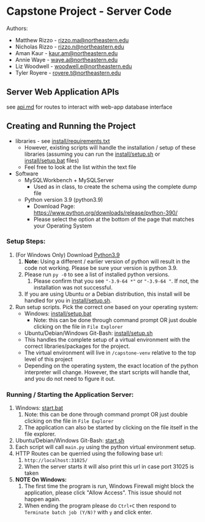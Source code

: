 # Capstone Project - Server Code
Authors:
  - Matthew Rizzo - rizzo.ma@northeastern.edu
  - Nicholas Rizzo - rizzo.n@northeastern.edu
  - Aman Kaur - kaur.am@northeastern.edu
  - Annie Waye - waye.a@northeastern.edu
  - Liz Woodwell - woodwell.e@northeastern.edu
  - Tyler Royere - royere.t@northeastern.edu

## Server Web Application APIs

see [api.md](./src/frontend/static/md/api.md) for routes to interact with web-app database interface


## Creating and Running the Project
* libraries - see [install/requirements.txt](install/requirements.txt)
  * However, existing scripts will handle the installation / setup of these libraries (assuming you can run the [install/setup.sh](install/setup.sh) or [install/setup.bat](install/setup.bat) files)
  * Feel free to look at the list within the text file
* Software
  * MySQLWorkbench + MySQLServer
    * Used as in class, to create the schema using the complete dump file
  * Python version 3.9 (python3.9)
    * Download Page: https://www.python.org/downloads/release/python-390/
    * Please select the option at the bottom of the page that matches your Operating System

### Setup Steps:
1. (For Windows Only) Download [Python3.9](https://www.python.org/downloads/release/python-390/)
   1. **Note:** Using a different / earlier version of python will result in the code not working. Please be sure your version is python 3.9.
   2. Please run `py -0` to see a list of installed python versions.
      1. Please confirm that you see `"-3.9-64 *"` or `"-3.9-64 "`. If not, the installation was not successful.
   3. If you are using Ubuntu or a Debian distribution, this install will be handled for you in [install/setup.sh](install/setup.sh).
2. Run setup scripts. Pick the correct one based on your operating system:
   * Windows: [install/setup.bat](install/setup.bat)
     * Note: this can be done through command prompt OR just double clicking on the file in `File Explorer`
   * Ubuntu/Debian/Windows Git-Bash: [install/setup.sh](install/setup.sh)
   * This handles the complete setup of a virtual environment with the correct libraries/packages for the project.
   * The virtual environment will live in `/capstone-venv` relative to the top level of this project
   * Depending on the operating system, the exact location of the python interpreter will change. However, the start scripts will handle that, and you do not need to figure it out.

### Running / Starting the Application Server:
1. Windows: [start.bat](start.bat)
   1. Note: this can be done through command prompt OR just double clicking on the file in `File Explorer`
   2. The application can also be started by clicking on the file itself in the file explorer.
2. Ubuntu/Debian/Windows Git-Bash: [start.sh](start.sh)
3. Each script will call `main.py` using the python virtual environment setup.
4. HTTP Routes can be querried using the following base url:
   1. `http://localhost:31025/`
   2. When the server starts it will also print this url in case port 31025 is taken
5. **NOTE On Windows:**
   1. The first time the program is run, Windows Firewall might block the application, please click "Allow Access". This issue should not happen again.
   2. When ending the program please do `Ctrl+C` then respond to `Terminate batch job (Y/N)?` with `y` and click enter.
